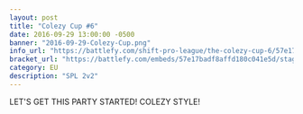 ```yaml
---
layout: post
title: "Colezy Cup #6"
date: 2016-09-29 13:00:00 -0500
banner: "2016-09-29-Colezy-Cup.png"
info_url: "https://battlefy.com/shift-pro-league/the-colezy-cup-6/57e17badf8affd180c041e5d/info"
bracket_url: "https://battlefy.com/embeds/57e17badf8affd180c041e5d/stage/57e17badf8affd180c041e5e"
category: EU
description: "SPL 2v2"
---
```


LET'S GET THIS PARTY STARTED! COLEZY STYLE!
